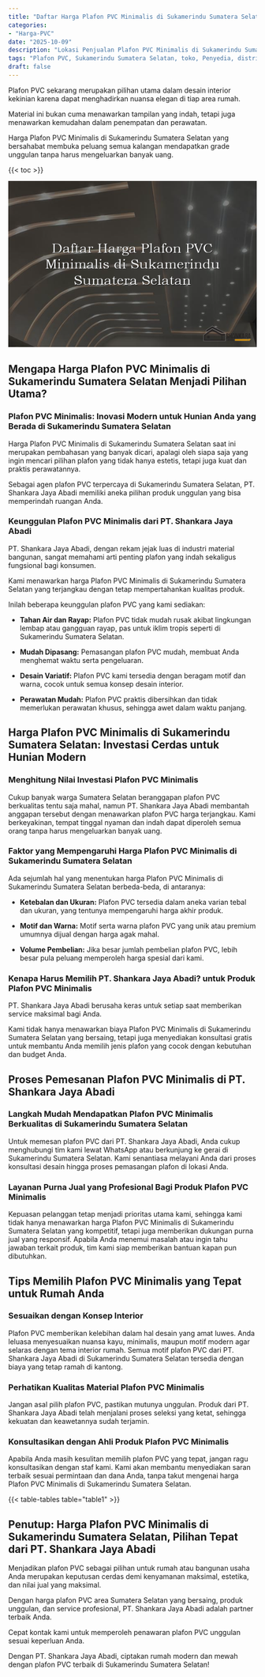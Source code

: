 ```yaml
---
title: "Daftar Harga Plafon PVC Minimalis di Sukamerindu Sumatera Selatan"
categories: 
- "Harga-PVC"
date: "2025-10-09"
description: "Lokasi Penjualan Plafon PVC Minimalis di Sukamerindu Sumatera Selatan bagi hunian, perkantoran, serta toko. Panel berkualitas, beragam motif, warna modern, dengan servis penempatan dikerjakan oleh tim berpengalaman dan kepastian resmi!|Layanan penyediaan Plafon PVC Minimalis di Sukamerindu Sumatera Selatan untuk keperluan rumah, kantor, maupun toko, dengan produk berkualitas dan pemasangan oleh teknisi berpengalaman serta garansi resmi.|Solusi Plafon PVC Minimalis di Sukamerindu Sumatera Selatan yang terbukti bagi tempat tinggal, kantor, serta toko, dengan produk berkualitas dan instalasi ditangani oleh tim berpengalaman serta garansi resmi.|Penyediaan Plafon PVC Minimalis di Sukamerindu Sumatera Selatan untuk tempat tinggal, perkantoran, dan toko, dengan panel berkualitas dan penempatan ditangani oleh tenaga ahli profesional, lengkap dengan kepastian resmi.}"
tags: "Plafon PVC, Sukamerindu Sumatera Selatan, toko, Penyedia, distributor"
draft: false
---
```


Plafon PVC sekarang merupakan pilihan utama dalam desain interior kekinian karena dapat menghadirkan nuansa elegan di tiap area rumah.

Material ini bukan cuma menawarkan tampilan yang indah, tetapi juga menawarkan kemudahan dalam penempatan dan perawatan.

Harga Plafon PVC Minimalis di Sukamerindu Sumatera Selatan yang bersahabat membuka peluang semua kalangan mendapatkan grade unggulan tanpa harus mengeluarkan banyak uang.

{{< toc >}}

![Daftar Harga Plafon PVC Minimalis di Sukamerindu Sumatera Selatan](/images/Harga-PVC/Daftar-Harga-Plafon-PVC-Minimalis-di-Sukamerindu-Sumatera-Selatan.png)


## Mengapa Harga Plafon PVC Minimalis di Sukamerindu Sumatera Selatan Menjadi Pilihan Utama?

### Plafon PVC Minimalis: Inovasi Modern untuk Hunian Anda yang Berada di Sukamerindu Sumatera Selatan

Harga Plafon PVC Minimalis di Sukamerindu Sumatera Selatan saat ini merupakan pembahasan yang banyak dicari, apalagi oleh siapa saja yang ingin mencari pilihan plafon yang tidak hanya estetis, tetapi juga kuat dan praktis perawatannya.

Sebagai agen plafon PVC terpercaya di Sukamerindu Sumatera Selatan, PT. Shankara Jaya Abadi memiliki aneka pilihan produk unggulan yang bisa memperindah ruangan Anda.

### Keunggulan Plafon PVC Minimalis dari PT. Shankara Jaya Abadi

PT. Shankara Jaya Abadi, dengan rekam jejak luas di industri material bangunan, sangat memahami arti penting plafon yang indah sekaligus fungsional bagi konsumen.

Kami menawarkan harga Plafon PVC Minimalis di Sukamerindu Sumatera Selatan yang terjangkau dengan tetap mempertahankan kualitas produk.

Inilah beberapa keunggulan plafon PVC yang kami sediakan:

- **Tahan Air dan Rayap:** Plafon PVC tidak mudah rusak akibat lingkungan lembap atau gangguan rayap, pas untuk iklim tropis seperti di Sukamerindu Sumatera Selatan.

- **Mudah Dipasang:** Pemasangan plafon PVC mudah, membuat Anda menghemat waktu serta pengeluaran.

- **Desain Variatif:** Plafon PVC kami tersedia dengan beragam motif dan warna, cocok untuk semua konsep desain interior.

- **Perawatan Mudah:** Plafon PVC praktis dibersihkan dan tidak memerlukan perawatan khusus, sehingga awet dalam waktu panjang.

## Harga Plafon PVC Minimalis di Sukamerindu Sumatera Selatan: Investasi Cerdas untuk Hunian Modern

### Menghitung Nilai Investasi Plafon PVC Minimalis

Cukup banyak warga Sumatera Selatan beranggapan plafon PVC berkualitas tentu saja mahal, namun PT. Shankara Jaya Abadi membantah anggapan tersebut dengan menawarkan plafon PVC harga terjangkau. Kami berkeyakinan, tempat tinggal nyaman dan indah dapat diperoleh semua orang tanpa harus mengeluarkan banyak uang.

### Faktor yang Mempengaruhi Harga Plafon PVC Minimalis di Sukamerindu Sumatera Selatan

Ada sejumlah hal yang menentukan harga Plafon PVC Minimalis di Sukamerindu Sumatera Selatan berbeda-beda, di antaranya:

- **Ketebalan dan Ukuran:** Plafon PVC tersedia dalam aneka varian tebal dan ukuran, yang tentunya mempengaruhi harga akhir produk.

- **Motif dan Warna:** Motif serta warna plafon PVC yang unik atau premium umumnya dijual dengan harga agak mahal.

- **Volume Pembelian:** Jika besar jumlah pembelian plafon PVC, lebih besar pula peluang memperoleh harga spesial dari kami.

### Kenapa Harus Memilih PT. Shankara Jaya Abadi? untuk Produk Plafon PVC Minimalis

PT. Shankara Jaya Abadi berusaha keras untuk setiap saat memberikan service maksimal bagi Anda.

Kami tidak hanya menawarkan biaya Plafon PVC Minimalis di Sukamerindu Sumatera Selatan yang bersaing, tetapi juga menyediakan konsultasi gratis untuk membantu Anda memilih jenis plafon yang cocok dengan kebutuhan dan budget Anda.

## Proses Pemesanan Plafon PVC Minimalis di PT. Shankara Jaya Abadi

### Langkah Mudah Mendapatkan Plafon PVC Minimalis Berkualitas di Sukamerindu Sumatera Selatan

Untuk memesan plafon PVC dari PT. Shankara Jaya Abadi, Anda cukup menghubungi tim kami lewat WhatsApp atau berkunjung ke gerai di Sukamerindu Sumatera Selatan. Kami senantiasa melayani Anda dari proses konsultasi desain hingga proses pemasangan plafon di lokasi Anda.

### Layanan Purna Jual yang Profesional Bagi Produk Plafon PVC Minimalis

Kepuasan pelanggan tetap menjadi prioritas utama kami, sehingga kami tidak hanya menawarkan harga Plafon PVC Minimalis di Sukamerindu Sumatera Selatan yang kompetitif, tetapi juga memberikan dukungan purna jual yang responsif. Apabila Anda menemui masalah atau ingin tahu jawaban terkait produk, tim kami siap memberikan bantuan kapan pun dibutuhkan.

## Tips Memilih Plafon PVC Minimalis yang Tepat untuk Rumah Anda

### Sesuaikan dengan Konsep Interior

Plafon PVC memberikan kelebihan dalam hal desain yang amat luwes. Anda leluasa menyesuaikan nuansa kayu, minimalis, maupun motif modern agar selaras dengan tema interior rumah. Semua motif plafon PVC dari PT. Shankara Jaya Abadi di Sukamerindu Sumatera Selatan tersedia dengan biaya yang tetap ramah di kantong.

### Perhatikan Kualitas Material Plafon PVC Minimalis

Jangan asal pilih plafon PVC, pastikan mutunya unggulan. Produk dari PT. Shankara Jaya Abadi telah menjalani proses seleksi yang ketat, sehingga kekuatan dan keawetannya sudah terjamin.

### Konsultasikan dengan Ahli Produk Plafon PVC Minimalis

Apabila Anda masih kesulitan memilih plafon PVC yang tepat, jangan ragu konsultasikan dengan staf kami. Kami akan membantu menyediakan saran terbaik sesuai permintaan dan dana Anda, tanpa takut mengenai harga Plafon PVC Minimalis di Sukamerindu Sumatera Selatan.

{{< table-tables table="table1" >}}

## Penutup: Harga Plafon PVC Minimalis di Sukamerindu Sumatera Selatan, Pilihan Tepat dari PT. Shankara Jaya Abadi

Menjadikan plafon PVC sebagai pilihan untuk rumah atau bangunan usaha Anda merupakan keputusan cerdas demi kenyamanan maksimal, estetika, dan nilai jual yang maksimal.

Dengan harga plafon PVC area Sumatera Selatan yang bersaing, produk unggulan, dan service profesional, PT. Shankara Jaya Abadi adalah partner terbaik Anda.

Cepat kontak kami untuk memperoleh penawaran plafon PVC unggulan sesuai keperluan Anda.

Dengan PT. Shankara Jaya Abadi, ciptakan rumah modern dan mewah dengan plafon PVC terbaik di Sukamerindu Sumatera Selatan!